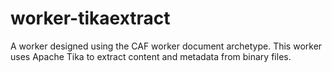 # worker-tikaextract
A worker designed using the CAF worker document archetype. This worker uses Apache Tika to extract content and metadata from binary files.
